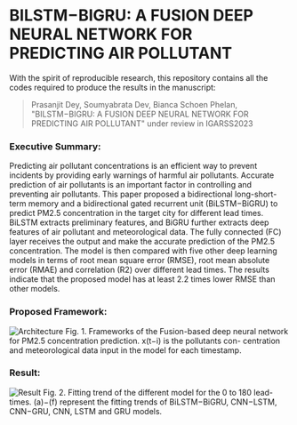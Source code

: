 # BILSTM−BIGRU: A FUSION DEEP NEURAL NETWORK FOR PREDICTING AIR POLLUTANT
With the spirit of reproducible research, this repository contains all the codes required to produce the results in the manuscript:

>Prasanjit Dey, Soumyabrata Dev, Bianca Schoen Phelan, "BILSTM−BIGRU: A FUSION DEEP NEURAL NETWORK FOR PREDICTING AIR POLLUTANT" under review in IGARSS2023

### Executive Summary:
Predicting air pollutant concentrations is an efficient way to prevent incidents by providing early warnings of harmful air pollutants. Accurate prediction of air pollutants is an important factor in controlling and preventing air pollutants. This paper proposed a bidirectional long-short-term memory and a bidirectional gated recurrent unit (BiLSTM−BiGRU) to predict PM2.5 concentration in the target city for different lead times. BiLSTM extracts preliminary features, and BiGRU further extracts deep features of air pollutant and meteorological data. The fully connected (FC) layer receives the output and make the accurate prediction of the PM2.5 concentration. The model is then compared with five other deep learning models in terms of root mean square error (RMSE), root mean absolute error (RMAE) and correlation (R2) over different lead times. The results indicate that the proposed model has at least 2.2 times lower RMSE than other models.

### Proposed Framework:
![Architecture](https://user-images.githubusercontent.com/49582829/206673155-9506eb1e-c59b-4df6-b25a-30d16d28e56b.png)
Fig. 1. Frameworks of the Fusion-based deep neural network for PM2.5 concentration prediction. x(t−i) is the pollutants con-
centration and meteorological data input in the model for each timestamp.

### Result:
![Result](https://user-images.githubusercontent.com/49582829/206673614-448dcb86-63c2-43db-a8d1-31464b0bc062.png)
Fig. 2. Fitting trend of the different model for the 0 to 180 lead-times. (a)−(f) represent the fitting trends of BiLSTM−BiGRU,
CNN−LSTM, CNN−GRU, CNN, LSTM and GRU models.

